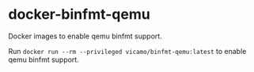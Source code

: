 # docker-binfmt-qemu
Docker images to enable qemu binfmt support.

Run `docker run --rm --privileged vicamo/binfmt-qemu:latest` to enable qemu binfmt support.
